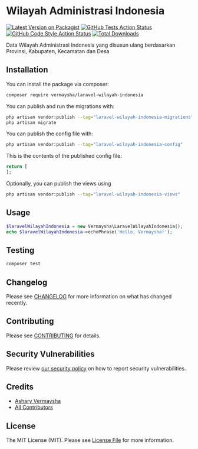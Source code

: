 # Wilayah Administrasi Indonesia

[![Latest Version on Packagist](https://img.shields.io/packagist/v/vermaysha/laravel-wilayah-indonesia.svg?style=flat-square)](https://packagist.org/packages/vermaysha/laravel-wilayah-indonesia)
[![GitHub Tests Action Status](https://img.shields.io/github/actions/workflow/status/vermaysha/laravel-wilayah-indonesia/run-tests.yml?branch=master&label=tests&style=flat-square)](https://github.com/vermaysha/laravel-wilayah-indonesia/actions?query=workflow%3Arun-tests+branch%3Amaster)
[![GitHub Code Style Action Status](https://img.shields.io/github/actions/workflow/status/vermaysha/laravel-wilayah-indonesia/fix-php-code-style-issues.yml?branch=master&label=code%20style&style=flat-square)](https://github.com/vermaysha/laravel-wilayah-indonesia/actions?query=workflow%3A"Fix+PHP+code+style+issues"+branch%3Amaster)
[![Total Downloads](https://img.shields.io/packagist/dt/vermaysha/laravel-wilayah-indonesia.svg?style=flat-square)](https://packagist.org/packages/vermaysha/laravel-wilayah-indonesia)

Data Wilayah Administrasi Indonesia yang disusun ulang berdasarkan Provinsi, Kabupaten, Kecamatan dan Desa

<!-- ## Support us

[<img src="https://github-ads.s3.eu-central-1.amazonaws.com/laravel-wilayah-indonesia.jpg?t=1" width="419px" />](https://spatie.be/github-ad-click/laravel-wilayah-indonesia)

We invest a lot of resources into creating [best in class open source packages](https://spatie.be/open-source). You can support us by [buying one of our paid products](https://spatie.be/open-source/support-us).

We highly appreciate you sending us a postcard from your hometown, mentioning which of our package(s) you are using. You'll find our address on [our contact page](https://spatie.be/about-us). We publish all received postcards on [our virtual postcard wall](https://spatie.be/open-source/postcards). -->

## Installation

You can install the package via composer:

```bash
composer require vermaysha/laravel-wilayah-indonesia
```

You can publish and run the migrations with:

```bash
php artisan vendor:publish --tag="laravel-wilayah-indonesia-migrations"
php artisan migrate
```

You can publish the config file with:

```bash
php artisan vendor:publish --tag="laravel-wilayah-indonesia-config"
```

This is the contents of the published config file:

```php
return [
];
```

Optionally, you can publish the views using

```bash
php artisan vendor:publish --tag="laravel-wilayah-indonesia-views"
```

## Usage

```php
$laravelWilayahIndonesia = new Vermaysha\LaravelWilayahIndonesia();
echo $laravelWilayahIndonesia->echoPhrase('Hello, Vermaysha!');
```

## Testing

```bash
composer test
```

## Changelog

Please see [CHANGELOG](CHANGELOG.md) for more information on what has changed recently.

## Contributing

Please see [CONTRIBUTING](CONTRIBUTING.md) for details.

## Security Vulnerabilities

Please review [our security policy](../../security/policy) on how to report security vulnerabilities.

## Credits

- [Ashary Vermaysha](https://github.com/vermaysha)
- [All Contributors](../../contributors)

## License

The MIT License (MIT). Please see [License File](LICENSE.md) for more information.
